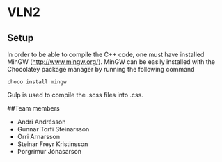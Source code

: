 # VLN2

## Setup
In order to be able to compile the C++ code, one must have installed MinGW (http://www.mingw.org/).
MinGW can be easily installed with the Chocolatey package manager by running the following command
```
choco install mingw
```

Gulp is used to compile the .scss files into .css.

##Team members
- Andri Andrésson 
- Gunnar Torfi Steinarsson 
- Orri Arnarsson
- Steinar Freyr Kristinsson 
- Þorgrímur Jónasarson
